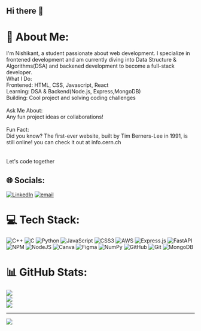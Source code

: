 ## Hi there 👋

# 💫 About Me:
I'm Nishikant, a student passionate about web development. I specialize in frontened development and am currently diving into Data Structure & Algorithms(DSA) and backened development to become a full-stack developer.<br>What I Do:<br>Frontened: HTML, CSS, Javascript, React<br>Learning: DSA & Backend(Node.js, Express,MongoDB)<br>Building: Cool project and solving coding challenges<br><br>Ask Me About: <br>Any fun project ideas or collaborations!<br><br>Fun Fact:<br>Did you know? The first-ever website, built by Tim Berners-Lee in 1991, is still online! you can check it out at <a>info.cern.ch</a><br><br><br>Let's code together


## 🌐 Socials:
[![LinkedIn](https://img.shields.io/badge/LinkedIn-%230077B5.svg?logo=linkedin&logoColor=white)](https://linkedin.com/in/www.linkedin.com/in/nishikant-kumar-6791b4243) [![email](https://img.shields.io/badge/Email-D14836?logo=gmail&logoColor=white)](mailto:nishikantkumar9871@gmail.com) 

# 💻 Tech Stack:
![C++](https://img.shields.io/badge/c++-%2300599C.svg?style=plastic&logo=c%2B%2B&logoColor=white) ![C](https://img.shields.io/badge/c-%2300599C.svg?style=plastic&logo=c&logoColor=white) ![Python](https://img.shields.io/badge/python-3670A0?style=plastic&logo=python&logoColor=ffdd54) ![JavaScript](https://img.shields.io/badge/javascript-%23323330.svg?style=plastic&logo=javascript&logoColor=%23F7DF1E) ![CSS3](https://img.shields.io/badge/css3-%231572B6.svg?style=plastic&logo=css3&logoColor=white) ![AWS](https://img.shields.io/badge/AWS-%23FF9900.svg?style=plastic&logo=amazon-aws&logoColor=white) ![Express.js](https://img.shields.io/badge/express.js-%23404d59.svg?style=plastic&logo=express&logoColor=%2361DAFB) ![FastAPI](https://img.shields.io/badge/FastAPI-005571?style=plastic&logo=fastapi) ![NPM](https://img.shields.io/badge/NPM-%23CB3837.svg?style=plastic&logo=npm&logoColor=white) ![NodeJS](https://img.shields.io/badge/node.js-6DA55F?style=plastic&logo=node.js&logoColor=white) ![Canva](https://img.shields.io/badge/Canva-%2300C4CC.svg?style=plastic&logo=Canva&logoColor=white) ![Figma](https://img.shields.io/badge/figma-%23F24E1E.svg?style=plastic&logo=figma&logoColor=white) ![NumPy](https://img.shields.io/badge/numpy-%23013243.svg?style=plastic&logo=numpy&logoColor=white) ![GitHub](https://img.shields.io/badge/github-%23121011.svg?style=plastic&logo=github&logoColor=white) ![Git](https://img.shields.io/badge/git-%23F05033.svg?style=plastic&logo=git&logoColor=white) ![MongoDB](https://img.shields.io/badge/MongoDB-%234ea94b.svg?style=plastic&logo=mongodb&logoColor=white)
# 📊 GitHub Stats:
![](https://github-readme-stats.vercel.app/api?username=Nishikant-bit&theme=dark&hide_border=true&include_all_commits=false&count_private=false)<br/>
![](https://nirzak-streak-stats.vercel.app/?user=Nishikant-bit&theme=dark&hide_border=true)<br/>
![](https://github-readme-stats.vercel.app/api/top-langs/?username=Nishikant-bit&theme=dark&hide_border=true&include_all_commits=false&count_private=false&layout=compact)

---
[![](https://visitcount.itsvg.in/api?id=Nishikant-bit&icon=0&color=0)](https://visitcount.itsvg.in)


